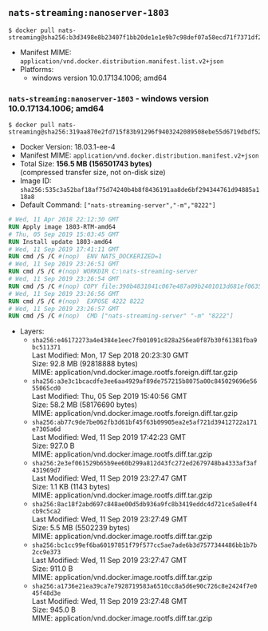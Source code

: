 ## `nats-streaming:nanoserver-1803`

```console
$ docker pull nats-streaming@sha256:b3d3498e8b23407f1bb20de1e1e9b7c98def07a58ecd71f7371df2ddd9265ab1
```

-	Manifest MIME: `application/vnd.docker.distribution.manifest.list.v2+json`
-	Platforms:
	-	windows version 10.0.17134.1006; amd64

### `nats-streaming:nanoserver-1803` - windows version 10.0.17134.1006; amd64

```console
$ docker pull nats-streaming@sha256:319aa870e2fd715f83b91296f9403242089508ebe55d6719dbdf526c26d83fc9
```

-	Docker Version: 18.03.1-ee-4
-	Manifest MIME: `application/vnd.docker.distribution.manifest.v2+json`
-	Total Size: **156.5 MB (156501743 bytes)**  
	(compressed transfer size, not on-disk size)
-	Image ID: `sha256:535c3a52baf18af75d74240b4b8f8436191aa8de6bf294344761d94885a118a8`
-	Default Command: `["nats-streaming-server","-m","8222"]`

```dockerfile
# Wed, 11 Apr 2018 22:12:30 GMT
RUN Apply image 1803-RTM-amd64
# Thu, 05 Sep 2019 15:03:45 GMT
RUN Install update 1803-amd64
# Wed, 11 Sep 2019 17:41:11 GMT
RUN cmd /S /C #(nop)  ENV NATS_DOCKERIZED=1
# Wed, 11 Sep 2019 23:26:51 GMT
RUN cmd /S /C #(nop) WORKDIR C:\nats-streaming-server
# Wed, 11 Sep 2019 23:26:54 GMT
RUN cmd /S /C #(nop) COPY file:390b4831841c067e487a09b2401013d681ef0635b63e68c85b0bce37ceb5f786 in nats-streaming-server.exe 
# Wed, 11 Sep 2019 23:26:56 GMT
RUN cmd /S /C #(nop)  EXPOSE 4222 8222
# Wed, 11 Sep 2019 23:26:57 GMT
RUN cmd /S /C #(nop)  CMD ["nats-streaming-server" "-m" "8222"]
```

-	Layers:
	-	`sha256:e46172273a4e4384e1eec7fb01091c828a256ea0f87b30f61381fba9bc511371`  
		Last Modified: Mon, 17 Sep 2018 20:23:30 GMT  
		Size: 92.8 MB (92818888 bytes)  
		MIME: application/vnd.docker.image.rootfs.foreign.diff.tar.gzip
	-	`sha256:a3e3c1bcacdfe3ee6aa4929af89de757215b8075a00c845029696e5655065cd0`  
		Last Modified: Thu, 05 Sep 2019 15:40:56 GMT  
		Size: 58.2 MB (58176690 bytes)  
		MIME: application/vnd.docker.image.rootfs.foreign.diff.tar.gzip
	-	`sha256:ab77c9de7be062fb3d61bf45f63b09905ea2e5af721d39412722a171e7305a6d`  
		Last Modified: Wed, 11 Sep 2019 17:42:23 GMT  
		Size: 927.0 B  
		MIME: application/vnd.docker.image.rootfs.diff.tar.gzip
	-	`sha256:2e3ef061529b65b9ee60b299a812d43fc272ed2679748ba4333af3af431969d7`  
		Last Modified: Wed, 11 Sep 2019 23:27:47 GMT  
		Size: 1.1 KB (1143 bytes)  
		MIME: application/vnd.docker.image.rootfs.diff.tar.gzip
	-	`sha256:8ac18f2abd697c848ae00d5db936a9fc8b3419eddc4d721ce5a8e4f4cb9c5ca2`  
		Last Modified: Wed, 11 Sep 2019 23:27:49 GMT  
		Size: 5.5 MB (5502239 bytes)  
		MIME: application/vnd.docker.image.rootfs.diff.tar.gzip
	-	`sha256:bc1cc99ef6ba60197851f79f577cc5ae7ade6b3d7577344486bb1b7b2cc9e373`  
		Last Modified: Wed, 11 Sep 2019 23:27:47 GMT  
		Size: 911.0 B  
		MIME: application/vnd.docker.image.rootfs.diff.tar.gzip
	-	`sha256:a1736e21ea39ca7e7928719583a6510cc8a5d6e90c726c8e2424f7e045f48d3e`  
		Last Modified: Wed, 11 Sep 2019 23:27:48 GMT  
		Size: 945.0 B  
		MIME: application/vnd.docker.image.rootfs.diff.tar.gzip
